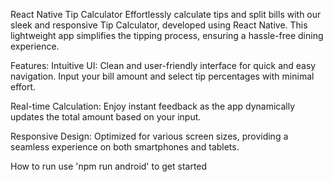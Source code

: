 React Native Tip Calculator
Effortlessly calculate tips and split bills with our sleek and responsive Tip Calculator, developed using React Native. This lightweight app simplifies the tipping process, ensuring a hassle-free dining experience.

Features:
Intuitive UI:
Clean and user-friendly interface for quick and easy navigation. Input your bill amount and select tip percentages with minimal effort.

Real-time Calculation:
Enjoy instant feedback as the app dynamically updates the total amount based on your input.

Responsive Design:
Optimized for various screen sizes, providing a seamless experience on both smartphones and tablets.

How to run
use 'npm run android' to get started
